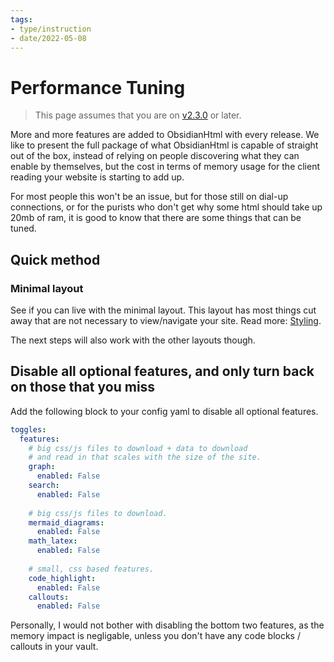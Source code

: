 ```yaml
---
tags:
- type/instruction
- date/2022-05-08
---
```

# Performance Tuning


> This page assumes that you are on [v2.3.0](/not_created.md) or later.

More and more features are added to ObsidianHtml with every release. We like to present the full package of what ObsidianHtml is capable of straight out of the box, instead of relying on people discovering what they can enable by themselves, but the cost in terms of memory usage for the client reading your website is starting to add up. 

For most people this won't be an issue, but for those still on dial-up connections, or for the purists who don't get why some html should take up 20mb of ram, it is good to know that there are some things that can be tuned.

## Quick method
### Minimal layout
See if you can live with the minimal layout. This layout has most things cut away that are not necessary to view/navigate your site. Read more: [Styling](../../Configurations/Styling/Styling.md#minimal).

The next steps will also work with the other layouts though.

## Disable all optional features, and only turn back on those that you miss
Add the following block to your config yaml to disable all optional features.

``` yaml
toggles:
  features:
	# big css/js files to download + data to download 
	# and read in that scales with the size of the site.
    graph:
      enabled: False
    search:
      enabled: False
      
	# big css/js files to download.
    mermaid_diagrams:
      enabled: False
    math_latex:
      enabled: False
    
    # small, css based features.
    code_highlight:
      enabled: False
    callouts:
      enabled: False
```


Personally, I would not bother with disabling the bottom two features, as the memory impact is negligable, unless you don't have  any code blocks / callouts in your vault.